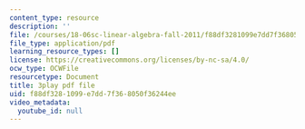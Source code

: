 ```yaml
---
content_type: resource
description: ''
file: /courses/18-06sc-linear-algebra-fall-2011/f88df3281099e7dd7f368050f36244ee_0oBJN8F616U.pdf
file_type: application/pdf
learning_resource_types: []
license: https://creativecommons.org/licenses/by-nc-sa/4.0/
ocw_type: OCWFile
resourcetype: Document
title: 3play pdf file
uid: f88df328-1099-e7dd-7f36-8050f36244ee
video_metadata:
  youtube_id: null
---
```

